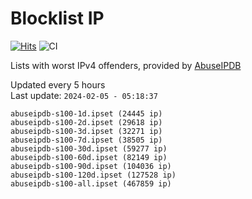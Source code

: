 # Blocklist IP

[![Hits](https://hits.seeyoufarm.com/api/count/incr/badge.svg?url=https%3A%2F%2Fgithub.com%2Fborestad%2Fblocklist-ip%2F&count_bg=%2379C83D&title_bg=%23555555&icon=&icon_color=%23E7E7E7&title=hits&edge_flat=false)](https://hits.seeyoufarm.com)  ![CI](https://img.shields.io/github/workflow/status/borestad/blocklist-ip/CI?style=flat-square)

Lists with worst IPv4 offenders, provided by [AbuseIPDB](https://www.abuseipdb.com/)

<!-- FOOTER-PLACEHOLDER -->
Updated every 5 hours<br>
Last update: `2024-02-05 - 05:18:37`
```
abuseipdb-s100-1d.ipset (24445 ip)
abuseipdb-s100-2d.ipset (29618 ip)
abuseipdb-s100-3d.ipset (32271 ip)
abuseipdb-s100-7d.ipset (38505 ip)
abuseipdb-s100-30d.ipset (59277 ip)
abuseipdb-s100-60d.ipset (82149 ip)
abuseipdb-s100-90d.ipset (104036 ip)
abuseipdb-s100-120d.ipset (127528 ip)
abuseipdb-s100-all.ipset (467859 ip)
```
